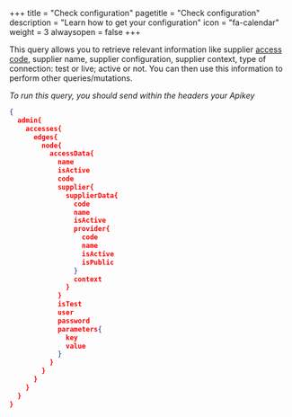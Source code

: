 +++
title = "Check configuration"
pagetitle = "Check configuration"
description = "Learn how to get your configuration"
icon = "fa-calendar"
weight = 3
alwaysopen = false
+++

This query allows you to retrieve relevant information like supplier [access code](https://docs.travelgatex.com/hotelx/concepts/search-single-mode/), supplier name, supplier configuration, supplier context, type of connection: test or live; active or not. You can then use this information to perform other queries/mutations.

_To run this query, you should send within the headers your Apikey_

```json
{
  admin{
    accesses{
      edges{
        node{
          accessData{
            name
            isActive
            code
            supplier{
              supplierData{
                code
                name
                isActive
                provider{
                  code
                  name
                  isActive
                  isPublic
                }
                context
              }
            }
            isTest
            user
            password
            parameters{
              key
              value
            }
          }
        }
      }
    }
  }
}
```

